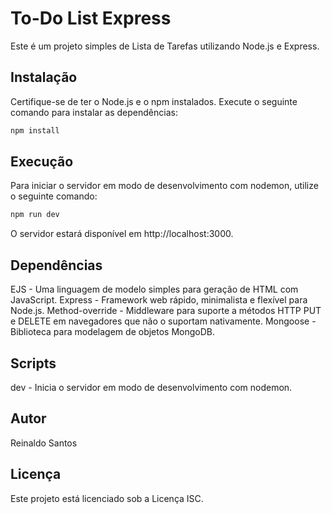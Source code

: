 # To-Do List Express

Este é um projeto simples de Lista de Tarefas utilizando Node.js e Express.

## Instalação

Certifique-se de ter o Node.js e o npm instalados. Execute o seguinte comando para instalar as dependências:

```bash
npm install
```

## Execução

Para iniciar o servidor em modo de desenvolvimento com nodemon, utilize o seguinte comando:

```bash
npm run dev
```

O servidor estará disponível em http://localhost:3000.

## Dependências

EJS - Uma linguagem de modelo simples para geração de HTML com JavaScript.
Express - Framework web rápido, minimalista e flexível para Node.js.
Method-override - Middleware para suporte a métodos HTTP PUT e DELETE em navegadores que não o suportam nativamente.
Mongoose - Biblioteca para modelagem de objetos MongoDB.

## Scripts

dev - Inicia o servidor em modo de desenvolvimento com nodemon.

## Autor

Reinaldo Santos

## Licença

Este projeto está licenciado sob a Licença ISC.
